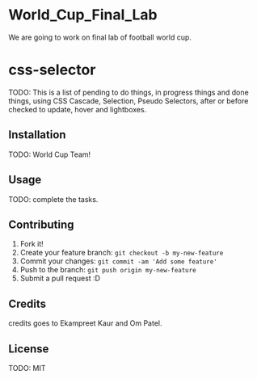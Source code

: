 # World_Cup_Final_Lab
We are going to work on final lab of football world cup.
# css-selector
TODO: This is a list of pending to do things, in progress things and done things, using CSS Cascade, Selection, Pseudo Selectors, after or before checked to update, hover and lightboxes.
## Installation
TODO: World Cup Team!
## Usage
TODO: complete the tasks.
## Contributing
1. Fork it!
2. Create your feature branch: `git checkout -b my-new-feature`
3. Commit your changes: `git commit -am 'Add some feature'`
4. Push to the branch: `git push origin my-new-feature`
5. Submit a pull request :D
## Credits
credits goes to Ekampreet Kaur and Om Patel.
## License
TODO: MIT
